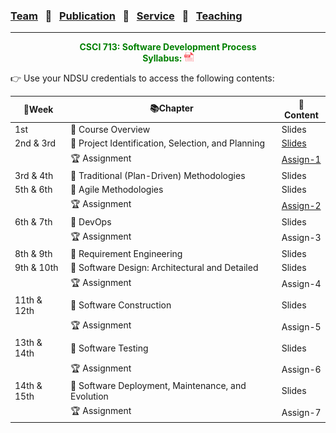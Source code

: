 ### [Team](stamlab.md) &nbsp;&nbsp;🌴&nbsp;&nbsp; [Publication](publications.md) &nbsp;&nbsp;🌴&nbsp;&nbsp; [Service](services.md) &nbsp;&nbsp;🌴&nbsp;&nbsp; [Teaching](teaching.md)
***
<style type="text/css">
.center{
  text-align:center; 
  display:block;
}
.centerImg {
  display: block;
  margin-left: 170px;  
}
</style>

<p class="center" style="color:green;">
<b>CSCI 713: Software Development Process</b> <br>
<b>Syllabus: <a href="teaching/syllabus/713SDP.pdf" target="_blank"><img src="assets/img/pdficon.png" width="15" height="15"></a></b> 
</p>
👉 Use your NDSU credentials to access the following contents:

| 📅Week      | 📚Chapter                                          | 📁Content                                                                                                                                   | 
|-------------|----------------------------------------------------|---------------------------------------------------------------------------------------------------------------------------------------------|
| 1st         | 🔖 Course Overview                                 | Slides                                                                                                                                      |
| 2nd & 3rd   | 🔖 Project Identification, Selection, and Planning | <a href="https://docs.google.com/presentation/d/1O3vJXh2sZequb0sPPb8fLDvoYdnBtJjVMkkbo7ZFVxU/edit?usp=sharing" target="_blank">Slides</a>   |
|             | 🏆 Assignment                                      | <a href="https://docs.google.com/document/d/13UyyI88Wv_f6qSsLirgPhHzEf0I-x4AbjXJQfnhpKfo/edit?usp=sharing" target="_blank">Assign-1</a> |
| 3rd & 4th   | 🔖 Traditional (Plan-Driven) Methodologies         | Slides                                                                                                                                      |
| 5th & 6th   | 🔖 Agile Methodologies                             | Slides                                                                                                                                      |
|             | 🏆 Assignment                                      | <a href="https://docs.google.com/document/d/1SS7TylUzCdWzeD-bJ3L2bJbYnhgTCXQXoC_Une4jaq4/edit?usp=sharing" target="_blank">Assign-2</a> |
| 6th & 7th   | 🔖 DevOps                                          | Slides                                                                                                                                      |
|             | 🏆 Assignment                                      | Assign-3                                                                                                                                |
| 8th & 9th   | 🔖 Requirement Engineering                         | Slides                                                                                                                                      |
| 9th & 10th  | 🔖 Software Design: Architectural and Detailed     | Slides                                                                                                                                      |
|             | 🏆 Assignment                                      | Assign-4                                                                                                                                |
| 11th & 12th | 🔖 Software Construction                           | Slides                                                                                                                                      |
|             | 🏆 Assignment                                      | Assign-5                                                                                                                                |
| 13th & 14th | 🔖 Software Testing                                | Slides                                                                                                                                      |
|             | 🏆 Assignment                                      | Assign-6                                                                                                                                |
| 14th & 15th | 🔖 Software Deployment, Maintenance, and Evolution | Slides                                                                                                                                      |
|             | 🏆 Assignment                                      | Assign-7                                                                                                                                |

